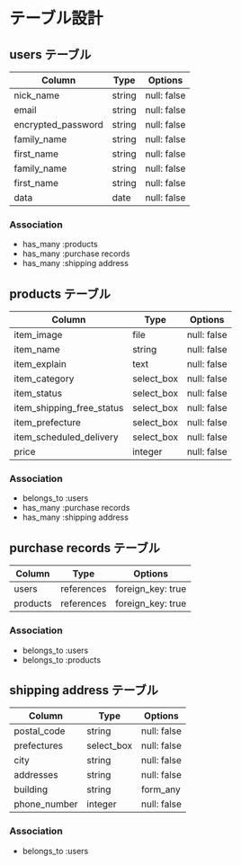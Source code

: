 # テーブル設計

## users テーブル

| Column                | Type   | Options     |
| --------------------- | ------ | ----------- |
| nick_name             | string | null: false |
| email                 | string | null: false |
| encrypted_password    | string | null: false |
| family_name           | string | null: false |
| first_name            | string | null: false |
| family_name           | string | null: false |
| first_name            | string | null: false |
| data                  | date   | null: false |

### Association

- has_many :products
- has_many :purchase records
- has_many :shipping address

## products テーブル

| Column                         | Type       | Options           |
| ------------------------------ | ---------- | ----------------- |
| item_image                     | file       | null: false       |
| item_name                      | string     | null: false       |
| item_explain                   | text       | null: false       |
| item_category                  | select_box | null: false       |
| item_status                    | select_box | null: false       |
| item_shipping_free_status      | select_box | null: false       |
| item_prefecture                | select_box | null: false       |
| item_scheduled_delivery        | select_box | null: false       |
| price                          | integer    | null: false       |

### Association

- belongs_to :users
- has_many   :purchase records
- has_many   :shipping address

## purchase records テーブル

| Column    | Type       | Options           |
| --------- | ---------- | ----------------- |
| users     | references | foreign_key: true |
| products  | references | foreign_key: true |

### Association

- belongs_to :users
- belongs_to :products

## shipping address テーブル

| Column                | Type       | Options     |
| --------------------- | ---------- | ----------- |
| postal_code           | string     | null: false |
| prefectures           | select_box | null: false |
| city                  | string     | null: false |
| addresses             | string     | null: false |
| building              | string     | form_any    |
| phone_number          | integer    | null: false |

### Association

- belongs_to :users
